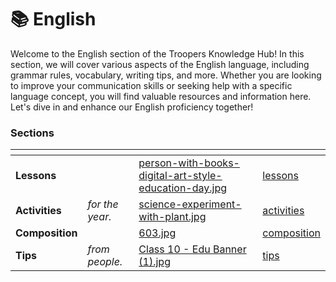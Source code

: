 # 📚 English

Welcome to the English section of the Troopers Knowledge Hub! In this section, we will cover various aspects of the English language, including grammar rules, vocabulary, writing tips, and more. Whether you are looking to improve your communication skills or seeking help with a specific language concept, you will find valuable resources and information here. Let's dive in and enhance our English proficiency together!

### Sections

<table data-view="cards"><thead><tr><th></th><th></th><th data-hidden data-card-cover data-type="files"></th><th data-hidden data-type="content-ref"></th></tr></thead><tbody><tr><td><strong>Lessons</strong></td><td></td><td><a href="../../.gitbook/assets/person-with-books-digital-art-style-education-day.jpg">person-with-books-digital-art-style-education-day.jpg</a></td><td><a href="lessons/">lessons</a></td></tr><tr><td><strong>Activities</strong></td><td><em>for the year.</em></td><td><a href="../../.gitbook/assets/science-experiment-with-plant.jpg">science-experiment-with-plant.jpg</a></td><td><a href="activities/">activities</a></td></tr><tr><td><strong>Composition</strong></td><td></td><td><a href="../../.gitbook/assets/603.jpg">603.jpg</a></td><td><a href="composition/">composition</a></td></tr><tr><td><strong>Tips</strong></td><td><em>from people.</em></td><td><a href="../../.gitbook/assets/Class 10 - Edu Banner (1).jpg">Class 10 - Edu Banner (1).jpg</a></td><td><a href="tips/">tips</a></td></tr></tbody></table>
